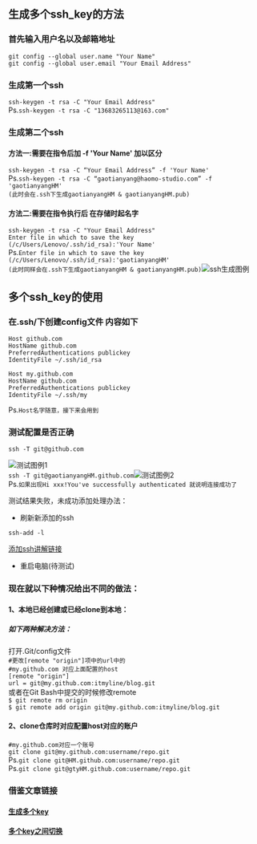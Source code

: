 ## 生成多个ssh\_key的方法

### 首先输入用户名以及邮箱地址

`git config --global user.name "Your Name"`  
`git config --global user.email "Your Email Address"`

### 生成第一个ssh

`ssh-keygen -t rsa -C "Your Email Address"`  
Ps.`ssh-keygen -t rsa -C "13683265113@163.com"`

### 生成第二个ssh

#### 方法一:需要在指令后加 -f 'Your Name' 加以区分

`ssh-keygen -t rsa -C “Your Email Address” -f 'Your Name'`  
Ps.`ssh-keygen -t rsa -C “gaotianyang@haomo-studio.com” -f 'gaotianyangHM'`  
`(此时会在.ssh下生成gaotianyangHM & gaotianyangHM.pub)`

#### 方法二:需要在指令执行后 在存储时起名字

`ssh-keygen -t rsa -C "Your Email Address"`  
`Enter file in which to save the key (/c/Users/Lenovo/.ssh/id_rsa):'Your Name'`  
Ps.`Enter file in which to save the key (/c/Users/Lenovo/.ssh/id_rsa):'gaotianyangHM'`  
`(此时同样会在.ssh下生成gaotianyangHM & gaotianyangHM.pub)`![](https://camo.githubusercontent.com/6f5d33c75b337d2d17600d2e13b68d91ec7d308e/687474703a2f2f696d672e626c6f672e6373646e2e6e65742f32303135303131323135333735373335333f77617465726d61726b2f322f746578742f6148523063446f764c324a736232637559334e6b626935755a5851766158527465576876625755784f546b772f666f6e742f3561364c354c32542f666f6e7473697a652f3430302f66696c6c2f49304a42516b46434d413d3d2f646973736f6c76652f37302f677261766974792f536f75746845617374 "ssh生成图例")

## 多个ssh\_key的使用

### 在.ssh/下创建config文件 内容如下

`Host github.com`  
`HostName github.com`  
`PreferredAuthentications publickey`  
`IdentityFile ~/.ssh/id_rsa`

`Host my.github.com`  
`HostName github.com`  
`PreferredAuthentications publickey`  
`IdentityFile ~/.ssh/my`

Ps.`Host名字随意，接下来会用到`

### 测试配置是否正确

`ssh -T git@github.com`

![](https://camo.githubusercontent.com/9b34d5aa1297cc053a35dcb425cbf12fb45b2fc7/687474703a2f2f696d672e626c6f672e6373646e2e6e65742f3230313530313132313534323038303932 "测试图例1")  
`ssh -T git@gaotianyangHM.github.com`![](https://camo.githubusercontent.com/9e843e8820a365a1a25cb4179a96c4f112d57413/687474703a2f2f696d672e626c6f672e6373646e2e6e65742f3230313530313132313534323137303632 "测试图例2")  
Ps.`如果出现Hi xxx!You've successfully authenticated 就说明连接成功了`

测试结果失败，未成功添加处理办法：

* 刷新新添加的ssh

`ssh-add -l`

[添加ssh讲解链接](http://debugtalk.com/post/head-first-git-authority-verification/)

* 重启电脑\(待测试\)

### 现在就以下种情况给出不同的做法：

#### 1、本地已经创建或已经clone到本地：

##### 如下两种解决方法：

打开.Git/config文件  
`#更改[remote "origin"]项中的url中的`  
`#my.github.com 对应上面配置的host`  
`[remote "origin"]`  
`url = git@my.github.com:itmyline/blog.git`  
或者在Git Bash中提交的时候修改remote  
`$ git remote rm origin`  
`$ git remote add origin git@my.github.com:itmyline/blog.git`

#### 2、clone仓库时对应配置host对应的账户

`#my.github.com对应一个账号`  
`git clone git@my.github.com:username/repo.git`  
Ps.`git clone git@HM.github.com:username/repo.git`  
Ps.`git clone git@gtyHM.github.com:username/repo.git`

### 借鉴文章链接

#### [生成多个key](http://blog.csdn.net/u012365926/article/details/52293036)

#### [多个key之间切换](http://blog.csdn.net/itmyhome1990/article/details/42643233)



